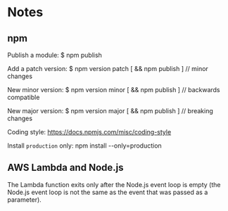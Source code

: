 # Notes

## npm

Publish a module: $ npm publish

Add a patch version: $ npm version patch [ && npm publish ] // minor changes

New minor version: $ npm version minor [ && npm publish ] // backwards compatible

New major version: $ npm version major [ && npm publish ] // breaking changes

Coding style: <https://docs.npmjs.com/misc/coding-style>

Install `production` only: npm install --only=production

## AWS Lambda and Node.js

The Lambda function exits only after the Node.js event loop is empty (the Node.js event loop is not the same as the event that was passed as a parameter).

